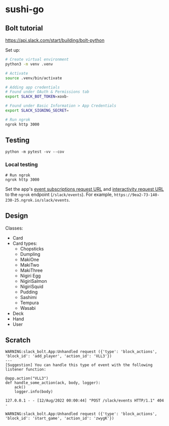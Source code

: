 # sushi-go

## Bolt tutorial

<https://api.slack.com/start/building/bolt-python>

Set up:

```bash
# Create virtual environment
python3 -m venv .venv

# Activate
source .venv/bin/activate

# Adding app credentials
# Found under OAuth & Permissions tab
export SLACK_BOT_TOKEN=xoxb-

# Found under Basic Information > App Credentials
export SLACK_SIGNING_SECRET=

# Run ngrok
ngrok http 3000
```

## Testing

```
python -m pytest -vv --cov
```

### Local testing

```
# Run ngrok
ngrok http 3000
```

Set the app's [event subscriptions request URL](https://api.slack.com/apps/A01HJTN6TDZ/event-subscriptions?) and [interactivity request URL](https://api.slack.com/apps/A01HJTN6TDZ/interactive-messages) to the `ngrok` endpoint (`/slack/events`).  For example, `https://9ea2-73-140-230-25.ngrok.io/slack/events`.

## Design

Classes:

- Card
- Card types:
  - Chopsticks
  - Dumpling
  - MakiOne
  - MakiTwo
  - MakiThree
  - Nigiri Egg
  - NigiriSalmon
  - NigiriSquid
  - Pudding
  - Sashimi
  - Tempura
  - Wasabi
- Deck
- Hand
- User


## Scratch

```
WARNING:slack_bolt.App:Unhandled request ({'type': 'block_actions', 'block_id': 'add_player', 'action_id': 'VLL3'})
---
[Suggestion] You can handle this type of event with the following listener function:

@app.action("VLL3")
def handle_some_action(ack, body, logger):
    ack()
    logger.info(body)

127.0.0.1 - - [12/Aug/2022 00:00:44] "POST /slack/events HTTP/1.1" 404 -

WARNING:slack_bolt.App:Unhandled request ({'type': 'block_actions', 'block_id': 'start_game', 'action_id': 'zwygK'})
```